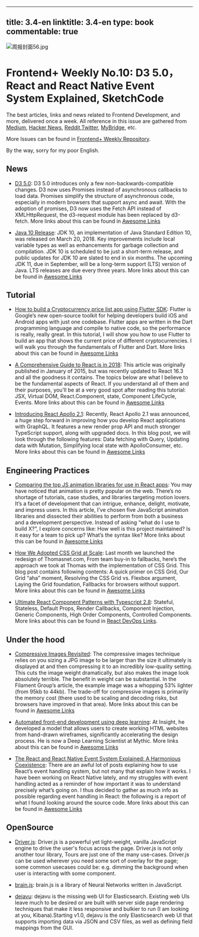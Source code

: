 
---
title: 3.4-en
linktitle: 3.4-en
type: book
commentable: true
---

![周报封面56.jpg](http://upload-images.jianshu.io/upload_images/1647496-b6ba72596e038da7.jpg?imageMogr2/auto-orient/strip%7CimageView2/2/w/1240)

# Frontend+ Weekly No.10: D3 5.0，React and React Native Event System Explained, SketchCode

The best articles, links and news related to Frontend Development, and more, delivered once a week. All reference in this issue are gathered from [Medium](https://medium.com/@384924552), [Hacker News](https://news.ycombinator.com/news), [Reddit](reddit.com),[Twitter](twitter.com), [MyBridge](mybridge.co), etc.

More Issues can be found in [Frontend+ Weekly Repository](https://parg.co/U9x).

By the way, sorry for my poor English.

## News

- [D3 5.0](https://parg.co/U7f): D3 5.0 introduces only a few non-backwards-compatible changes. D3 now uses Promises instead of asynchronous callbacks to load data. Promises simplify the structure of asynchronous code, especially in modern browsers that support async and await. With the adoption of promises, D3 now uses the Fetch API instead of XMLHttpRequest, the d3-request module has been replaced by d3-fetch. More links about this can be found in [Awesome Links](https://github.com/wx-chevalier/Awesome-Lists/blob/master/README-en.md)

- [Java 10 Release](https://www.infoworld.com/article/3230507/java/java-jdk-10-what-new-features-to-expect-in-the-next-java.html): JDK 10, an implementation of Java Standard Edition 10, was released on March 20, 2018. Key improvements include local variable types as well as enhancements for garbage collection and compilation. JDK 10 is scheduled to be just a short-term release, and public updates for JDK 10 are slated to end in six months. The upcoming JDK 11, due in September, will be a long-term support (LTS) version of Java. LTS releases are due every three years. More links about this can be found in [Awesome Links](https://github.com/wx-chevalier/Awesome-Lists/blob/master/README-en.md)

## Tutorial

- [How to build a Cryptocurrency price list app using Flutter SDK](https://parg.co/U2K): Flutter is Google’s new open-source toolkit for helping developers build iOS and Android apps with just one codebase. Flutter apps are written in the Dart programming language and compile to native code, so the performance is really, really great. In this tutorial, I will show you how to use Flutter to build an app that shows the current price of different cryptocurrencies. I will walk you through the fundamentals of Flutter and Dart. More links about this can be found in [Awesome Links](https://github.com/wx-chevalier/Awesome-Lists/blob/master/README-en.md)

- [A Comprehensive Guide to React.js in 2018](https://medium.freecodecamp.org/a-comprehensive-guide-to-react-js-in-2018-ba8bb6975597): This article was originally published in January of 2015, but was recently updated to React 16.3 and all the goodness it contains. The topics below are what I believe to be the fundamental aspects of React. If you understand all of them and their purposes, you’ll be at a very good spot after reading this tutorial: JSX, Virtual DOM, React.Component, state, Component LifeCycle, Events. More links about this can be found in [Awesome Links](https://github.com/wx-chevalier/Awesome-Lists/blob/master/README-en.md)

- [Introducing React Apollo 2.1](https://dev-blog.apollodata.com/introducing-react-apollo-2-1-c837cc23d926): Recently, React Apollo 2.1 was announced, a huge step forward in improving how you develop React applications with GraphQL. It features a new render prop API and much stronger TypeScript support, along with upgraded docs. In this blog post, we will look through the following features: Data fetching with Query, Updating data with Mutation, Simplifying local state with ApolloConsumer, etc. More links about this can be found in [Awesome Links](https://github.com/wx-chevalier/Awesome-Lists/blob/master/README-en.md)

## Engineering Practices

- [Comparing the top JS animation libraries for use in React apps](https://parg.co/Ux9): You may have noticed that animation is pretty popular on the web. There’s no shortage of tutorials, case studies, and libraries targeting motion lovers. It’s a facet of development that can intrigue, enhance, delight, motivate, and impress users. In this article, I’ve chosen five JavaScript animation libraries and dissected their abilities to perform from both a business and a development perspective. Instead of asking “what do I use to build X?”, I explore concerns like: How well is this project maintained? Is it easy for a team to pick up? What’s the syntax like? More links about this can be found in [Awesome Links](https://github.com/wx-chevalier/Awesome-Lists/blob/master/README-en.md)

- [How We Adopted CSS Grid at Scale](https://julian.is/article/css-grid-at-scale/): Last month we launched the redesign of Thomasnet.com, From team buy-in to fallbacks, here’s the approach we took at Thomas with the implementation of CSS Grid. This blog post contains following contents: A quick primer on CSS Grid, Our Grid “aha” moment, Resolving the CSS Grid vs. Flexbox argument, Laying the Grid foundation, Fallbacks for browsers without support. More links about this can be found in [Awesome Links](https://github.com/wx-chevalier/Awesome-Lists/blob/master/README-en.md)

- [Ultimate React Component Patterns with Typescript 2.8](https://levelup.gitconnected.com/ultimate-react-component-patterns-with-typescript-2-8-82990c516935): Stateful, Stateless, Default Props, Render Callbacks, Component Injection, Generic Components, High Order Components, Controlled Components. More links about this can be found in [React DevOps Links](https://github.com/wx-chevalier/Awesome-Lists/blob/master/Web/Framework/React/React-DevOps-List.md).

## Under the hood

- [Compressive Images Revisited](https://timkadlec.com/remembers/2018-03-22-compressive-images-revisited/): The compressive images technique relies on you sizing a JPG image to be larger than the size it ultimately is displayed at and then compressing it to an incredibly low-quality setting. This cuts the image weight dramatically, but also makes the image look absolutely terrible. The benefit in weight can be substantial. In the Filament Group’s article, the example image was a whopping 53% lighter (from 95kb to 44kb). The trade-off for compressive images is primarily the memory cost (there used to be scaling and decoding risks, but browsers have improved in that area). More links about this can be found in [Awesome Links](https://github.com/wx-chevalier/Awesome-Lists/blob/master/README-en.md)

- [Automated front-end development using deep learning](https://parg.co/UDc): At Insight, he developed a model that allows users to create working HTML websites from hand-drawn wireframes, significantly accelerating the design process. He is now a Deep Learning Scientist at Mythic. More links about this can be found in [Awesome Links](https://github.com/wx-chevalier/Awesome-Lists/blob/master/README-en.md)

- [The React and React Native Event System Explained: A Harmonious Coexistence](https://parg.co/UDq): There are an awful lot of posts explaining how to use React’s event handling system, but not many that explain how it works. I have been working on React Native lately, and my struggles with event handling acted as a reminder of how important it was to understand precisely what’s going on. I thus decided to gather as much info as possible regarding event handling in React: the following is a report of what I found looking around the source code. More links about this can be found in [Awesome Links](https://github.com/wx-chevalier/Awesome-Lists/blob/master/README-en.md)

## OpenSource

- [Driver.js](https://github.com/kamranahmedse/driver.js): Driver.js is a powerful yet light-weight, vanilla JavaScript engine to drive the user's focus across the page. Driver.js is not only another tour library, Tours are just one of the many use-cases. Driver.js can be used wherever you need some sort of overlay for the page; some common usecases could be: e.g. dimming the background when user is interacting with some component.

- [brain.js](https://github.com/BrainJS/brain.js): brain.js is a library of Neural Networks written in JavaScript.

- [dejavu](https://github.com/appbaseio/dejavu): dejavu is the missing web UI for Elasticsearch. Existing web UIs leave much to be desired or are built with server side page rendering techniques that make it less responsive and bulkier to run (I am looking at you, Kibana).Starting v1.0, dejavu is the only Elasticsearch web UI that supports importing data via JSON and CSV files, as well as defining field mappings from the GUI.

    